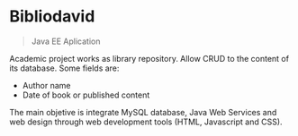 # Bibliodavid
> Java EE Aplication

Academic project works as library repository. Allow CRUD to the content of its database. Some fields are:
- Author name
- Date of book or published content

The main objetive is integrate MySQL database, Java Web Services and web design through web development tools (HTML, Javascript and CSS).
